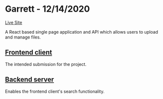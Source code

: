 # Garrett - 12/14/2020

[Live Site](https://garrettsmith.github.io/garrett-12-14-2020/)

A React based single page application and API which allows users to upload and manage files.

## [Frontend client](./client)

The intended submission for the project.

## [Backend server](./server)

Enables the frontend client's search functionality.
